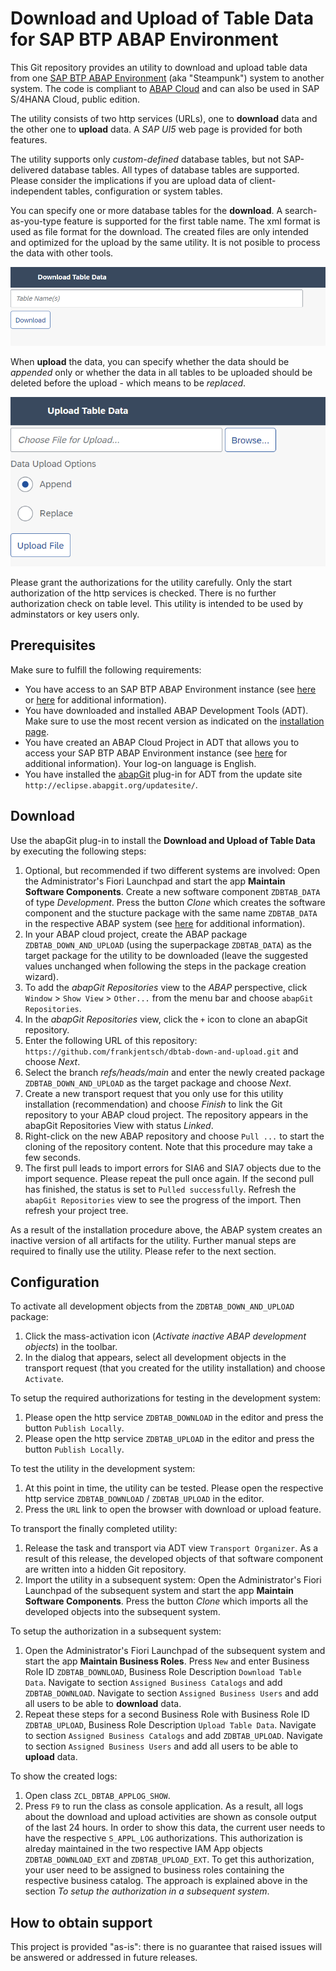 # Download and Upload of Table Data for SAP BTP ABAP Environment
This Git repository provides an utility to download and upload table data from one [SAP BTP ABAP Environment](https://community.sap.com/topics/btp-abap-environment)  (aka "Steampunk") system to another system. The code is compliant to [ABAP Cloud](https://community.sap.com/topics/abap) and can also be used in SAP S/4HANA Cloud, public edition.

The utility consists of two http services (URLs), one to **download** data and the other one to **upload** data. A *SAP UI5* web page is provided for both features.

The utility supports only *custom-defined* database tables, but not SAP-delivered database tables. All types of database tables are supported. Please consider the implications if you are upload data of client-independent tables, configuration or system tables.

You can specify one or more database tables for the **download**. A search-as-you-type feature is supported for the first table name. The xml format is used as file format for the download. The created files are only intended and optimized for the upload by the same utility. It is not posible to process the data with other tools. 

![](png/download.png)

When **upload** the data, you can specify whether the data should be *appended* only or whether the data in all tables to be uploaded should be deleted before the upload - which means to be *replaced*.

![](png/upload.png)

Please grant the authorizations for the utility carefully. Only the start authorization of the http services is checked. There is no further authorization check on table level. This utility is intended to be used by adminstators or key users only.

## Prerequisites
Make sure to fulfill the following requirements:
* You have access to an SAP BTP ABAP Environment instance (see [here](https://discovery-center.cloud.sap/serviceCatalog/abap-environment?region=all) or [here](https://help.sap.com/docs/sap-btp-abap-environment) for additional information).
* You have downloaded and installed ABAP Development Tools (ADT). Make sure to use the most recent version as indicated on the [installation page](https://tools.hana.ondemand.com/#abap). 
* You have created an ABAP Cloud Project in ADT that allows you to access your SAP BTP ABAP Environment instance (see [here](https://help.sap.com/docs/abap-cloud/abap-development-tools-user-guide/creating-abap-cloud-project?version=sap_btp) for additional information). Your log-on language is English.
* You have installed the [abapGit](https://github.com/abapGit/eclipse.abapgit.org) plug-in for ADT from the update site `http://eclipse.abapgit.org/updatesite/`.

## Download
Use the abapGit plug-in to install the **Download and Upload of Table Data** by executing the following steps:
1. Optional, but recommended if two different systems are involved: Open the Administrator's Fiori Launchpad and start the app **Maintain Software Components**. Create a new software component `ZDBTAB_DATA` of type *Development*. Press the button *Clone* which creates the software component and the stucture package with the same name `ZDBTAB_DATA` in the respective ABAP system (see [here](https://help.sap.com/docs/sap-btp-abap-environment/abap-environment/how-to-create-software-components) for additional information).
2. In your ABAP cloud project, create the ABAP package `ZDBTAB_DOWN_AND_UPLOAD` (using the superpackage `ZDBTAB_DATA`) as the target package for the utility to be downloaded (leave the suggested values unchanged when following the steps in the package creation wizard).
3. To add the <em>abapGit Repositories</em> view to the <em>ABAP</em> perspective, click `Window` > `Show View` > `Other...` from the menu bar and choose `abapGit Repositories`.
4. In the <em>abapGit Repositories</em> view, click the `+` icon to clone an abapGit repository.
5. Enter the following URL of this repository: `https://github.com/frankjentsch/dbtab-down-and-upload.git` and choose <em>Next</em>.
6. Select the branch <em>refs/heads/main</em> and enter the newly created package `ZDBTAB_DOWN_AND_UPLOAD` as the target package and choose <em>Next</em>.
7. Create a new transport request that you only use for this utility installation (recommendation) and choose <em>Finish</em> to link the Git repository to your ABAP cloud project. The repository appears in the abapGit Repositories View with status <em>Linked</em>.
8. Right-click on the new ABAP repository and choose `Pull ...` to start the cloning of the repository content. Note that this procedure may take a few seconds. 
9. The first pull leads to import errors for SIA6 and SIA7 objects due to the import sequence. Please repeat the pull once again. If the second pull has finished, the status is set to `Pulled successfully`. Refresh the `abapGit Repositories` view to see the progress of the import. Then refresh your project tree. 

As a result of the installation procedure above, the ABAP system creates an inactive version of all artifacts for the utility. Further manual steps are required to finally use the utility. Please refer to the next section.

## Configuration

To activate all development objects from the `ZDBTAB_DOWN_AND_UPLOAD` package: 
1. Click the mass-activation icon (<em>Activate inactive ABAP development objects</em>) in the toolbar.  
2. In the dialog that appears, select all development objects in the transport request (that you created for the utility installation) and choose `Activate`. 

To setup the required authorizations for testing in the development system: 
1. Please open the http service `ZDBTAB_DOWNLOAD` in the editor and press the button `Publish Locally`.  
2. Please open the http service `ZDBTAB_UPLOAD` in the editor and press the button `Publish Locally`.  

To test the utility in the development system:
1. At this point in time, the utility can be tested. Please open the respective http service `ZDBTAB_DOWNLOAD` / `ZDBTAB_UPLOAD` in the editor.
2. Press the `URL` link to open the browser with download or upload feature.

To transport the finally completed utility:
1. Release the task and transport via ADT view `Transport Organizer`. As a result of this release, the developed objects of that software component are written into a hidden Git repository.
2. Import the utility in a subsequent system: Open the Administrator's Fiori Launchpad of the subsequent system and start the app **Maintain Software Components**. Press the button *Clone* which imports all the developed objects into the subsequent system.

To setup the authorization in a subsequent system:
1. Open the Administrator's Fiori Launchpad of the subsequent system and start the app **Maintain Business Roles**. Press `New` and enter Business Role ID `ZDBTAB_DOWNLOAD`, Business Role Description `Download Table Data`. Navigate to section `Assigned Business Catalogs` and add `ZDBTAB_DOWNLOAD`. Navigate to section `Assigned Business Users` and add all users to be able to **download** data.
2. Repeat these steps for a second Business Role with Business Role ID `ZDBTAB_UPLOAD`, Business Role Description `Upload Table Data`. Navigate to section `Assigned Business Catalogs` and add `ZDBTAB_UPLOAD`. Navigate to section `Assigned Business Users` and add all users to be able to **upload** data.

To show the created logs:
1. Open class `ZCL_DBTAB_APPLOG_SHOW`.
2. Press `F9` to run the class as console application. As a result, all logs about the download and upload activities are shown as console output of the last 24 hours. In order to show this data, the current user needs to have the respective `S_APPL_LOG` authorizations. This authorization is alreday maintained in the two respective IAM App objects `ZDBTAB_DOWNLOAD_EXT` and `ZDBTAB_UPLOAD_EXT`. To get this authorization, your user need to be assigned to business roles containing the respective business catalog. The approach is explained above in the section _To setup the authorization in a subsequent system_.

## How to obtain support
This project is provided "as-is": there is no guarantee that raised issues will be answered or addressed in future releases.
